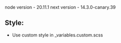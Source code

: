 node version - 20.11.1
next version - 14.3.0-canary.39

## Style: 

 - Use custom style in _variables.custom.scss
